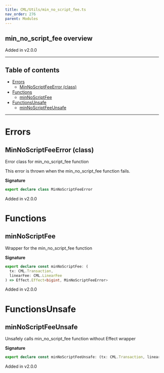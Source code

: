 ```yaml
---
title: CML/Utils/min_no_script_fee.ts
nav_order: 276
parent: Modules
---
```


## min_no_script_fee overview

Added in v2.0.0

---

<h2 class="text-delta">Table of contents</h2>

- [Errors](#errors)
  - [MinNoScriptFeeError (class)](#minnoscriptfeeerror-class)
- [Functions](#functions)
  - [minNoScriptFee](#minnoscriptfee)
- [FunctionsUnsafe](#functionsunsafe)
  - [minNoScriptFeeUnsafe](#minnoscriptfeeunsafe)

---

# Errors

## MinNoScriptFeeError (class)

Error class for min_no_script_fee function

This error is thrown when the min_no_script_fee function fails.

**Signature**

```ts
export declare class MinNoScriptFeeError
```

Added in v2.0.0

# Functions

## minNoScriptFee

Wrapper for the min_no_script_fee function

**Signature**

```ts
export declare const minNoScriptFee: (
  tx: CML.Transaction,
  linearFee: CML.LinearFee
) => Effect.Effect<bigint, MinNoScriptFeeError>
```

Added in v2.0.0

# FunctionsUnsafe

## minNoScriptFeeUnsafe

Unsafely calls min_no_script_fee function without Effect wrapper

**Signature**

```ts
export declare const minNoScriptFeeUnsafe: (tx: CML.Transaction, linearFee: CML.LinearFee) => bigint
```

Added in v2.0.0
